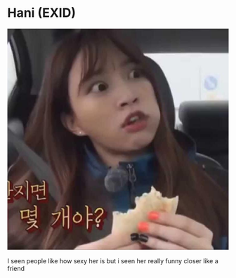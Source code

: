 # Hani (EXID)

![](hani%20EXID%20funny.png)

I seen people like how sexy her is but i seen her really funny closer like a friend
